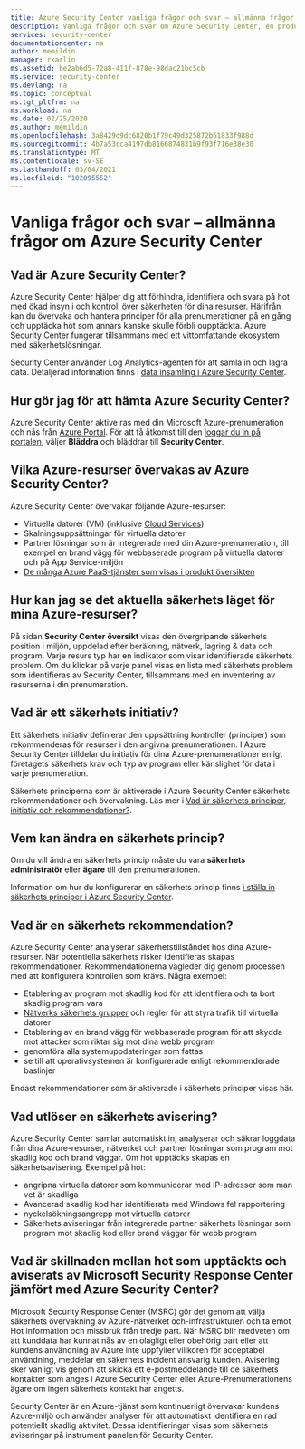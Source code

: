 ```yaml
---
title: Azure Security Center vanliga frågor och svar – allmänna frågor
description: Vanliga frågor och svar om Azure Security Center, en produkt som hjälper dig att förhindra, upptäcka och reagera på hot
services: security-center
documentationcenter: na
author: memildin
manager: rkarlin
ms.assetid: be2ab6d5-72a8-411f-878e-98dac21bc5cb
ms.service: security-center
ms.devlang: na
ms.topic: conceptual
ms.tgt_pltfrm: na
ms.workload: na
ms.date: 02/25/2020
ms.author: memildin
ms.openlocfilehash: 3a8429d9dc6820b1f79c49d325872b61833f988d
ms.sourcegitcommit: 4b7a53cca4197db8166874831b9f93f716e38e30
ms.translationtype: MT
ms.contentlocale: sv-SE
ms.lasthandoff: 03/04/2021
ms.locfileid: "102095552"
---
```

# <a name="faq---general-questions-about-azure-security-center"></a>Vanliga frågor och svar – allmänna frågor om Azure Security Center

## <a name="what-is-azure-security-center"></a>Vad är Azure Security Center?
Azure Security Center hjälper dig att förhindra, identifiera och svara på hot med ökad insyn i och kontroll över säkerheten för dina resurser. Härifrån kan du övervaka och hantera principer för alla prenumerationer på en gång och upptäcka hot som annars kanske skulle förbli oupptäckta. Azure Security Center fungerar tillsammans med ett vittomfattande ekosystem med säkerhetslösningar.

Security Center använder Log Analytics-agenten för att samla in och lagra data. Detaljerad information finns i [data insamling i Azure Security Center](security-center-enable-data-collection.md).


## <a name="how-do-i-get-azure-security-center"></a>Hur gör jag för att hämta Azure Security Center?
Azure Security Center aktive ras med din Microsoft Azure-prenumeration och nås från [Azure Portal](https://azure.microsoft.com/features/azure-portal/). För att få åtkomst till den [loggar du in på portalen](https://portal.azure.com), väljer **Bläddra** och bläddrar till **Security Center**.


## <a name="which-azure-resources-are-monitored-by-azure-security-center"></a>Vilka Azure-resurser övervakas av Azure Security Center?
Azure Security Center övervakar följande Azure-resurser:

* Virtuella datorer (VM) (inklusive [Cloud Services](../cloud-services/cloud-services-choose-me.md))
* Skalningsuppsättningar för virtuella datorer
* Partner lösningar som är integrerade med din Azure-prenumeration, till exempel en brand vägg för webbaserade program på virtuella datorer och på App Service-miljön
* [De många Azure PaaS-tjänster som visas i produkt översikten](features-paas.md)


## <a name="how-can-i-see-the-current-security-state-of-my-azure-resources"></a>Hur kan jag se det aktuella säkerhets läget för mina Azure-resurser?
På sidan **Security Center översikt** visas den övergripande säkerhets position i miljön, uppdelad efter beräkning, nätverk, lagring & data och program. Varje resurs typ har en indikator som visar identifierade säkerhets problem. Om du klickar på varje panel visas en lista med säkerhets problem som identifieras av Security Center, tillsammans med en inventering av resurserna i din prenumeration.



## <a name="what-is-a-security-initiative"></a>Vad är ett säkerhets initiativ?
Ett säkerhets initiativ definierar den uppsättning kontroller (principer) som rekommenderas för resurser i den angivna prenumerationen. I Azure Security Center tilldelar du initiativ för dina Azure-prenumerationer enligt företagets säkerhets krav och typ av program eller känslighet för data i varje prenumeration.

Säkerhets principerna som är aktiverade i Azure Security Center säkerhets rekommendationer och övervakning. Läs mer i [Vad är säkerhets principer, initiativ och rekommendationer?](security-policy-concept.md).


## <a name="who-can-modify-a-security-policy"></a>Vem kan ändra en säkerhets princip?
Om du vill ändra en säkerhets princip måste du vara **säkerhets administratör** eller **ägare** till den prenumerationen.

Information om hur du konfigurerar en säkerhets princip finns [i ställa in säkerhets principer i Azure Security Center](tutorial-security-policy.md).


## <a name="what-is-a-security-recommendation"></a>Vad är en säkerhets rekommendation?
Azure Security Center analyserar säkerhetstillståndet hos dina Azure-resurser. När potentiella säkerhets risker identifieras skapas rekommendationer. Rekommendationerna vägleder dig genom processen med att konfigurera kontrollen som krävs. Några exempel:

* Etablering av program mot skadlig kod för att identifiera och ta bort skadlig program vara
* [Nätverks säkerhets grupper](../virtual-network/network-security-groups-overview.md) och regler för att styra trafik till virtuella datorer
* Etablering av en brand vägg för webbaserade program för att skydda mot attacker som riktar sig mot dina webb program
* genomföra alla systemuppdateringar som fattas
* se till att operativsystemen är konfigurerade enligt rekommenderade baslinjer

Endast rekommendationer som är aktiverade i säkerhets principer visas här.


## <a name="what-triggers-a-security-alert"></a>Vad utlöser en säkerhets avisering?
Azure Security Center samlar automatiskt in, analyserar och säkrar loggdata från dina Azure-resurser, nätverket och partner lösningar som program mot skadlig kod och brand väggar. Om hot upptäcks skapas en säkerhetsavisering. Exempel på hot:

* angripna virtuella datorer som kommunicerar med IP-adresser som man vet är skadliga
* Avancerad skadlig kod har identifierats med Windows fel rapportering
* nyckelsökningsangrepp mot virtuella datorer
* Säkerhets aviseringar från integrerade partner säkerhets lösningar som program mot skadlig kod eller brand väggar för webb program


## <a name="whats-the-difference-between-threats-detected-and-alerted-on-by-microsoft-security-response-center-versus-azure-security-center"></a>Vad är skillnaden mellan hot som upptäckts och aviserats av Microsoft Security Response Center jämfört med Azure Security Center?
Microsoft Security Response Center (MSRC) gör det genom att välja säkerhets övervakning av Azure-nätverket och-infrastrukturen och ta emot Hot information och missbruk från tredje part. När MSRC blir medveten om att kunddata har kunnat nås av en olagligt eller obehörig part eller att kundens användning av Azure inte uppfyller villkoren för acceptabel användning, meddelar en säkerhets incident ansvarig kunden. Avisering sker vanligt vis genom att skicka ett e-postmeddelande till de säkerhets kontakter som anges i Azure Security Center eller Azure-Prenumerationens ägare om ingen säkerhets kontakt har angetts.

Security Center är en Azure-tjänst som kontinuerligt övervakar kundens Azure-miljö och använder analyser för att automatiskt identifiera en rad potentiellt skadlig aktivitet. Dessa identifieringar visas som säkerhets aviseringar på instrument panelen för Security Center.